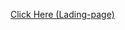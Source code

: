 <a href="https://felipesds23.github.io/html-css/lading-page/index.html">Click Here (Lading-page)</a>
